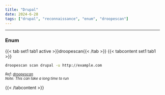 ```yaml
---
title: "Drupal"
date: 2024-6-28
tags: ["drupal", "reconnaissance", "enum", "droopescan"]
---
```


---
### Enum

{{< tab set1 tab1 active >}}droopescan{{< /tab >}}
{{< tabcontent set1 tab1 >}}

<div>

```bash
droopescan scan drupal -u http://example.com
```

<small>*Ref: [droopescan](https://github.com/SamJoan/droopescan)*</small>
<br>
<small>*Note: This can take a long time to run*</small>

</div>

{{< /tabcontent >}}

<br>